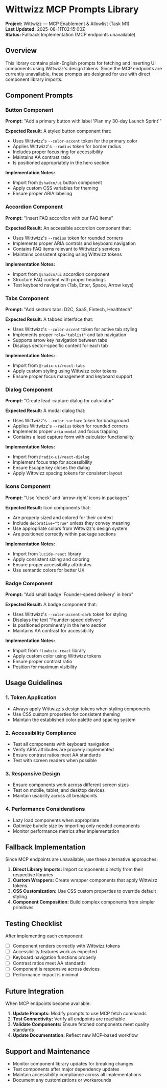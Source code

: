 # Wittwizz MCP Prompts Library

**Project:** Wittwizz — MCP Enablement & Allowlist (Task M1)  
**Last Updated:** 2025-08-11T02:15:00Z  
**Status:** Fallback Implementation (MCP endpoints unavailable)

## Overview

This library contains plain-English prompts for fetching and inserting UI components using Wittwizz's design tokens. Since the MCP endpoints are currently unavailable, these prompts are designed for use with direct component library imports.

## Component Prompts

### Button Component

**Prompt:** "Add a primary button with label 'Plan my 30-day Launch Sprint'"

**Expected Result:** A styled button component that:
- Uses Wittwizz's `--color-accent` token for the primary color
- Applies Wittwizz's `--radius` token for border radius
- Includes proper focus ring for accessibility
- Maintains AA contrast ratio
- Is positioned appropriately in the hero section

**Implementation Notes:**
- Import from `@shadcn/ui` button component
- Apply custom CSS variables for theming
- Ensure proper ARIA labeling

### Accordion Component

**Prompt:** "Insert FAQ accordion with our FAQ items"

**Expected Result:** An accessible accordion component that:
- Uses Wittwizz's `--radius` token for rounded corners
- Implements proper ARIA controls and keyboard navigation
- Contains FAQ items relevant to Wittwizz's services
- Maintains consistent spacing using Wittwizz tokens

**Implementation Notes:**
- Import from `@shadcn/ui` accordion component
- Structure FAQ content with proper headings
- Test keyboard navigation (Tab, Enter, Space, Arrow keys)

### Tabs Component

**Prompt:** "Add sectors tabs: D2C, SaaS, Fintech, Healthtech"

**Expected Result:** A tabbed interface that:
- Uses Wittwizz's `--color-accent` token for active tab styling
- Implements proper `role="tablist"` and tab navigation
- Supports arrow key navigation between tabs
- Displays sector-specific content for each tab

**Implementation Notes:**
- Import from `@radix-ui/react-tabs`
- Apply custom styling using Wittwizz color tokens
- Ensure proper focus management and keyboard support

### Dialog Component

**Prompt:** "Create lead-capture dialog for calculator"

**Expected Result:** A modal dialog that:
- Uses Wittwizz's `--color-surface` token for background
- Applies Wittwizz's `--radius` token for rounded corners
- Implements proper `aria-modal` and focus trapping
- Contains a lead capture form with calculator functionality

**Implementation Notes:**
- Import from `@radix-ui/react-dialog`
- Implement focus trap for accessibility
- Ensure Escape key closes the dialog
- Apply Wittwizz spacing tokens for consistent layout

### Icons Component

**Prompt:** "Use 'check' and 'arrow-right' icons in packages"

**Expected Result:** Icon components that:
- Are properly sized and colored for their context
- Include `decorative="true"` unless they convey meaning
- Use appropriate colors from Wittwizz's design system
- Are positioned correctly within package sections

**Implementation Notes:**
- Import from `lucide-react` library
- Apply consistent sizing and coloring
- Ensure proper accessibility attributes
- Use semantic colors for better UX

### Badge Component

**Prompt:** "Add small badge 'Founder-speed delivery' in hero"

**Expected Result:** A badge component that:
- Uses Wittwizz's `--color-accent-dark` token for styling
- Displays the text "Founder-speed delivery"
- Is positioned prominently in the hero section
- Maintains AA contrast for accessibility

**Implementation Notes:**
- Import from `flowbite-react` library
- Apply custom color using Wittwizz tokens
- Ensure proper contrast ratio
- Position for maximum visibility

## Usage Guidelines

### 1. Token Application
- Always apply Wittwizz's design tokens when styling components
- Use CSS custom properties for consistent theming
- Maintain the established color palette and spacing system

### 2. Accessibility Compliance
- Test all components with keyboard navigation
- Verify ARIA attributes are properly implemented
- Ensure contrast ratios meet AA standards
- Test with screen readers when possible

### 3. Responsive Design
- Ensure components work across different screen sizes
- Test on mobile, tablet, and desktop devices
- Maintain usability across all breakpoints

### 4. Performance Considerations
- Lazy load components when appropriate
- Optimize bundle size by importing only needed components
- Monitor performance metrics after implementation

## Fallback Implementation

Since MCP endpoints are unavailable, use these alternative approaches:

1. **Direct Library Imports:** Import components directly from their respective libraries
2. **Custom Wrappers:** Create wrapper components that apply Wittwizz tokens
3. **CSS Customization:** Use CSS custom properties to override default styling
4. **Component Composition:** Build complex components from simpler primitives

## Testing Checklist

After implementing each component:

- [ ] Component renders correctly with Wittwizz tokens
- [ ] Accessibility features work as expected
- [ ] Keyboard navigation functions properly
- [ ] Contrast ratios meet AA standards
- [ ] Component is responsive across devices
- [ ] Performance impact is minimal

## Future Integration

When MCP endpoints become available:

1. **Update Prompts:** Modify prompts to use MCP fetch commands
2. **Test Connectivity:** Verify all endpoints are reachable
3. **Validate Components:** Ensure fetched components meet quality standards
4. **Update Documentation:** Reflect new MCP-based workflow

## Support and Maintenance

- Monitor component library updates for breaking changes
- Test components after major dependency updates
- Maintain accessibility compliance across all implementations
- Document any customizations or workarounds
